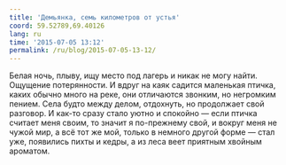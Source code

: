 ```yaml
---
title: 'Демьянка, семь километров от устья'
coord: 59.52789,69.40126
lang: ru
time: '2015-07-05 13:12'
permalink: /ru/blog/2015-07-05-13-12/
---
```


Белая ночь, плыву, ищу место под лагерь и никак не могу найти. Ощущение потерянности. И вдруг на каяк садится маленькая птичка, каких обычно много на реке, они отличаются звонким, но негромким пением. Села будто между делом, отдохнуть, но продолжает свой разговор. И как-то сразу стало уютно и спокойно&nbsp;— если птичка считает меня своим, то значит я по-прежнему свой, и вокруг меня не чужой мир, а всё тот же мой, только в немного другой форме&nbsp;— стал уже, появились пихты и кедры, а из леса веет приятным хвойным ароматом.
